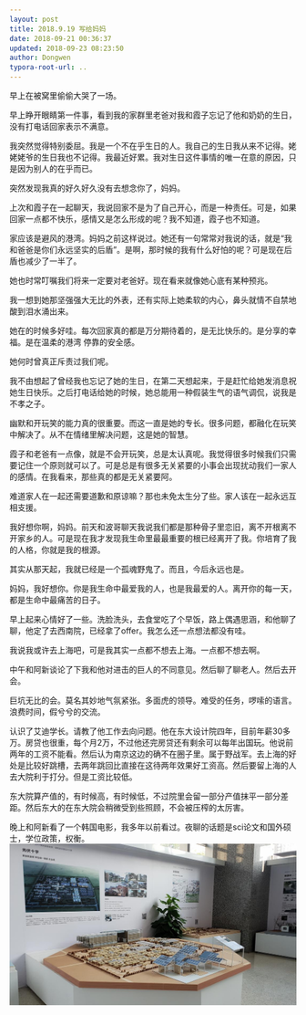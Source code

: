 ```yaml
---
layout: post
title: 2018.9.19 写给妈妈
date: 2018-09-21 00:36:37
updated: 2018-09-23 08:23:50
author: Dongwen
typora-root-url: ..
---
```




早上在被窝里偷偷大哭了一场。

早上睁开眼睛第一件事，看到我的家群里老爸对我和霞子忘记了他和奶奶的生日，没有打电话回家表示不满意。

我突然觉得特别委屈。我是一个不在乎生日的人。我自己的生日我从来不记得。姥姥姥爷的生日我也不记得。我最近好累。我对生日这件事情的唯一在意的原因，只是因为别人的在乎而已。

突然发现我真的好久好久没有去想念你了，妈妈。

上次和霞子在一起聊天，我说回家不是为了自己开心，而是一种责任。可是，如果回家一点都不快乐，感情又是怎么形成的呢？我不知道，霞子也不知道。

家应该是避风的港湾。妈妈之前这样说过。她还有一句常常对我说的话，就是“我和爸爸是你们永远坚实的后盾”。是啊，那时候的我有什么好怕的呢？可是现在后盾也减少了一半了。

她也时常叮嘱我们将来一定要对老爸好。现在看来就像她心底有某种预兆。

我一想到她那坚强强大无比的外表，还有实际上她柔软的内心，鼻头就情不自禁地酸到泪水涌出来。

她在的时候多好哇。每次回家真的都是万分期待着的，是无比快乐的。是分享的幸福。是在温柔的港湾
停靠的安全感。

她何时曾真正斥责过我们呢。

我不由想起了曾经我也忘记了她的生日，在第二天想起来，于是赶忙给她发消息祝她生日快乐。之后打电话给她的时候，她总能用一种假装生气的语气调侃，说我是不孝之子。

幽默和开玩笑的能力真的很重要。而这一直是她的专长。很多问题，都融化在玩笑中解决了。从不在情绪里解决问题，这是她的智慧。

霞子和老爸有一点像，就是不会开玩笑，总是太认真呢。我觉得很多时候我们只需要记住一个原则就可以了。可是总是有很多无关紧要的小事会出现扰动我们一家人的感情。在我看来，那些真的都是无关紧要阿。

难道家人在一起还需要道歉和原谅嘛？那也未免太生分了些。家人该在一起永远互相支援。

我好想你啊，妈妈。前天和波哥聊天我说我们都是那种骨子里恋旧，离不开根离不开家乡的人。可是现在我才发现我生命里最最重要的根已经离开了我。你培育了我的人格，你就是我的根源。

其实从那天起，我就已经是一个孤魂野鬼了。而且，今后永远也是。

妈妈，我好想你。你是我生命中最爱我的人，也是我最爱的人。离开你的每一天，都是生命中最痛苦的日子。

早上起来心情好了一些。洗脸洗头，去食堂吃了个早饭，路上偶遇思涵，和他聊了聊，他定了去西南院，已经拿了offer。我怎么还一点想法都没有哇。

我说我或许去上海吧，可是我其实一点都不想去上海。一点都不想去啊。

中午和阿新谈论了下我和他对进击的巨人的不同意见。然后聊了聊老人。然后去开会。

巨坑无比的会。莫名其妙地气氛紧张。多面虎的领导。难受的任务，啰嗦的语言。浪费时间，假兮兮的交流。

认识了艾迪学长。请教了他工作去向问题。他在东大设计院四年，目前年薪30多万。房贷也很重，每个月2万，不过他还完房贷还有剩余可以每年出国玩。他说前两年的工资不能看。然后认为南京这边的确不在圈子里。属于野战军。去上海的好处是比较好跳槽，去两年跳回比直接在这待两年效果好工资高。然后要留上海的人去大院利于打分。但是工资比较低。

东大院算产值的，有时候高，有时候低，不过院里会留一部分产值抹平一部分差距。然后东大的在东大院会稍微受到些照顾，不会被压榨的太厉害。

晚上和阿新看了一个韩国电影，我多年以前看过。夜聊的话题是sci论文和国外硕士，学位政策，权衡。 ![](/img/in-post/p54152516.jpg)

